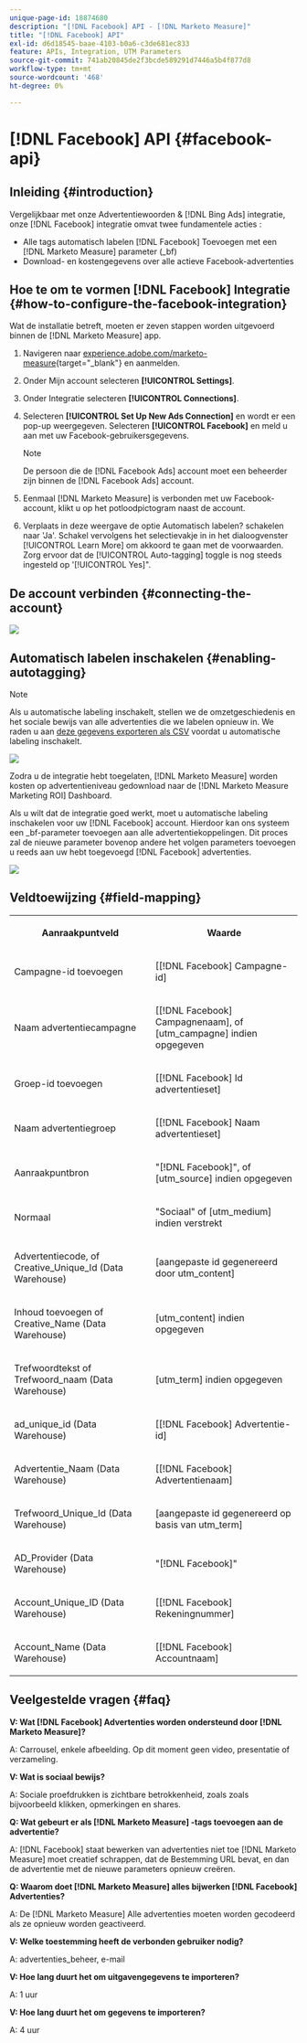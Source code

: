 ```yaml
---
unique-page-id: 18874680
description: "[!DNL Facebook] API - [!DNL Marketo Measure]"
title: "[!DNL Facebook] API"
exl-id: d6d18545-baae-4103-b0a6-c3de681ec833
feature: APIs, Integration, UTM Parameters
source-git-commit: 741ab20845de2f3bcde589291d7446a5b4f877d8
workflow-type: tm+mt
source-wordcount: '468'
ht-degree: 0%

---
```


# [!DNL Facebook] API {#facebook-api}

## Inleiding {#introduction}

Vergelijkbaar met onze Advertentiewoorden &amp; [!DNL Bing Ads] integratie, onze [!DNL Facebook] integratie omvat twee fundamentele acties :

* Alle tags automatisch labelen [!DNL Facebook] Toevoegen met een [!DNL Marketo Measure] parameter (_bf)
* Download- en kostengegevens over alle actieve Facebook-advertenties

## Hoe te om te vormen [!DNL Facebook] Integratie {#how-to-configure-the-facebook-integration}

Wat de installatie betreft, moeten er zeven stappen worden uitgevoerd binnen de [!DNL Marketo Measure] app.

1. Navigeren naar [experience.adobe.com/marketo-measure](https://experience.adobe.com/marketo-measure){target="_blank"} en aanmelden.
1. Onder Mijn account selecteren **[!UICONTROL Settings]**.
1. Onder Integratie selecteren **[!UICONTROL Connections]**.
1. Selecteren **[!UICONTROL Set Up New Ads Connection]** en wordt er een pop-up weergegeven. Selecteren **[!UICONTROL Facebook]** en meld u aan met uw Facebook-gebruikersgegevens.

   >[!NOTE]
   >
   >De persoon die de [!DNL Facebook Ads] account moet een beheerder zijn binnen de [!DNL Facebook Ads] account.

1. Eenmaal [!DNL Marketo Measure] is verbonden met uw Facebook-account, klikt u op het potloodpictogram naast de account.
1. Verplaats in deze weergave de optie Automatisch labelen? schakelen naar &#39;Ja&#39;. Schakel vervolgens het selectievakje in in het dialoogvenster [!UICONTROL Learn More] om akkoord te gaan met de voorwaarden. Zorg ervoor dat de [!UICONTROL Auto-tagging] toggle is nog steeds ingesteld op &#39;[!UICONTROL Yes]&quot;.

## De account verbinden {#connecting-the-account}

![](assets/1.gif)

## Automatisch labelen inschakelen {#enabling-autotagging}

>[!NOTE]
>
>Als u automatische labeling inschakelt, stellen we de omzetgeschiedenis en het sociale bewijs van alle advertenties die we labelen opnieuw in. We raden u aan [deze gegevens exporteren als CSV](https://www.facebook.com/business/help/205067636197240) voordat u automatische labeling inschakelt.

![](assets/2-2.png)

Zodra u de integratie hebt toegelaten, [!DNL Marketo Measure] worden kosten op advertentieniveau gedownload naar de [!DNL Marketo Measure Marketing ROI] Dashboard.

Als u wilt dat de integratie goed werkt, moet u automatische labeling inschakelen voor uw [!DNL Facebook] account. Hierdoor kan ons systeem een _bf-parameter toevoegen aan alle advertentiekoppelingen. Dit proces zal de nieuwe parameter bovenop andere het volgen parameters toevoegen u reeds aan uw hebt toegevoegd [!DNL Facebook] advertenties.

![](assets/3.gif)

## Veldtoewijzing {#field-mapping}

<table> 
 <colgroup> 
  <col> 
  <col> 
 </colgroup> 
 <tbody> 
  <tr> 
   <th><p><strong>Aanraakpuntveld</strong></p></th> 
   <th><p><strong>Waarde</strong></p></th> 
  </tr> 
  <tr> 
   <td><p>Campagne-id toevoegen</p></td> 
   <td><p>[[!DNL Facebook] Campagne-id]</p></td> 
  </tr> 
  <tr> 
   <td><p>Naam advertentiecampagne </p></td> 
   <td><p>[[!DNL Facebook] Campagnenaam], of [utm_campagne] indien opgegeven</p></td> 
  </tr> 
  <tr> 
   <td><p>Groep-id toevoegen</p></td> 
   <td><p>[[!DNL Facebook] Id advertentieset]</p></td> 
  </tr> 
  <tr> 
   <td><p>Naam advertentiegroep</p></td> 
   <td><p>[[!DNL Facebook] Naam advertentieset]</p></td> 
  </tr> 
  <tr> 
   <td><p>Aanraakpuntbron</p></td> 
   <td><p>"[!DNL Facebook]", of [utm_source] indien opgegeven</p></td> 
  </tr> 
  <tr> 
   <td><p>Normaal</p></td> 
   <td><p>"Sociaal" of [utm_medium] indien verstrekt</p></td> 
  </tr> 
  <tr> 
   <td><p>Advertentiecode, of Creative_Unique_Id (Data Warehouse)</p></td> 
   <td><p>[aangepaste id gegenereerd door utm_content]</p></td> 
  </tr> 
  <tr> 
   <td><p>Inhoud toevoegen of Creative_Name (Data Warehouse)</p></td> 
   <td><p>[utm_content] indien opgegeven</p></td> 
  </tr> 
  <tr> 
   <td><p>Trefwoordtekst of Trefwoord_naam (Data Warehouse)</p></td> 
   <td><p>[utm_term] indien opgegeven</p></td> 
  </tr> 
  <tr> 
   <td><p>ad_unique_id (Data Warehouse)</p></td> 
   <td><p>[[!DNL Facebook] Advertentie-id]</p></td> 
  </tr> 
  <tr> 
   <td><p>Advertentie_Naam (Data Warehouse)</p></td> 
   <td><p>[[!DNL Facebook] Advertentienaam]</p></td> 
  </tr> 
  <tr> 
   <td><p>Trefwoord_Unique_Id (Data Warehouse)</p></td> 
   <td><p>[aangepaste id gegenereerd op basis van utm_term]</p></td> 
  </tr> 
  <tr> 
   <td><p>AD_Provider (Data Warehouse)</p></td> 
   <td><p>"[!DNL Facebook]"</p></td> 
  </tr> 
  <tr> 
   <td><p>Account_Unique_ID (Data Warehouse)</p></td> 
   <td><p>[[!DNL Facebook] Rekeningnummer]</p></td> 
  </tr> 
  <tr> 
   <td><p>Account_Name (Data Warehouse)</p></td> 
   <td><p>[[!DNL Facebook] Accountnaam]</p></td> 
  </tr> 
 </tbody> 
</table>

## Veelgestelde vragen {#faq}

**V: Wat [!DNL Facebook] Advertenties worden ondersteund door [!DNL Marketo Measure]?**

A: Carrousel, enkele afbeelding. Op dit moment geen video, presentatie of verzameling.

**V: Wat is sociaal bewijs?**

A: Sociale proefdrukken is zichtbare betrokkenheid, zoals zoals bijvoorbeeld klikken, opmerkingen en shares.

**Q: Wat gebeurt er als [!DNL Marketo Measure] -tags toevoegen aan de advertentie?**

A: [!DNL Facebook] staat bewerken van advertenties niet toe [!DNL Marketo Measure] moet creatief schrappen, dat de Bestemming URL bevat, en dan de advertentie met de nieuwe parameters opnieuw creëren.

**Q: Waarom doet [!DNL Marketo Measure] alles bijwerken [!DNL Facebook] Advertenties?**

A: De [!DNL Marketo Measure] Alle advertenties moeten worden gecodeerd als ze opnieuw worden geactiveerd.

**V: Welke toestemming heeft de verbonden gebruiker nodig?**

A: advertenties_beheer, e-mail

**V: Hoe lang duurt het om uitgavengegevens te importeren?**

A: 1 uur

**V: Hoe lang duurt het om gegevens te importeren?**

A: 4 uur
